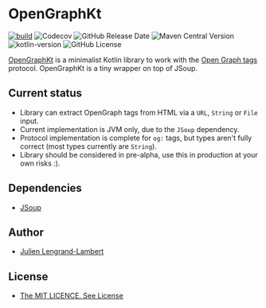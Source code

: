 # OpenGraphKt

[![build](https://github.com/jlengrand/OpenGraphKt/actions/workflows/gradle.yml/badge.svg)](https://github.com/simplex-chat/jlengrand/OpenGraphKt/workflows/gradle.yml)
![Codecov](https://img.shields.io/codecov/c/github/jlengrand/OpenGraphKt)
![GitHub Release Date](https://img.shields.io/github/release-date/jlengrand/OpenGraphKt)
![Maven Central Version](https://img.shields.io/maven-central/v/fr.lengrand/opengraphkt)
![kotlin-version](https://img.shields.io/badge/kotlin-2.1.0-blue?logo=kotlin)
![GitHub License](https://img.shields.io/github/license/jlengrand/OpenGraphKt)


[OpenGraphKt](https://github.com/jlengrand/OpenGraphKt) is a minimalist Kotlin library to work with the [Open Graph tags](https://ogp.me/) protocol. 
OpenGraphKt is a tiny wrapper on top of JSoup. 

## Current status 

* Library can extract OpenGraph tags from HTML via a `URL`, `String` or `File` input.
* Current implementation is JVM only, due to the `JSoup` dependency.
* Protocol implementation is complete for `og:` tags, but types aren't fully correct (most types currently are `String`).
* Library should be considered in pre-alpha, use this in production at your own risks :).

## Dependencies

- [JSoup](https://jsoup.org/)

## Author

* [Julien Lengrand-Lambert](https://github.com/jlengrand)

## License

* [The MIT LICENCE. See License](./LICENSE)